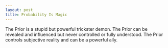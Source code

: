```yaml
---
layout: post
title: Probability Is Magic
---
```


The Prior is a stupid but powerful trickster demon. The Prior can be revealed and influenced but never controlled or fully understood. The Prior controls subjective reality and can be a powerful ally.
